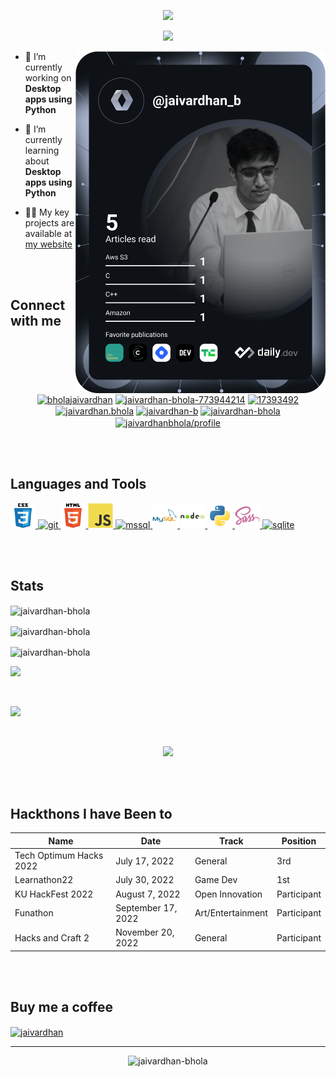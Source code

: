<p align = 'center'>
<img src="https://user-images.githubusercontent.com/83286825/190104805-ef081365-7927-4361-ba40-c66ee6a7404a.png" />
</p>
<p align = 'center'>
<a href ="https://spotify-recently-played-readme.vercel.app/api?user=31n5rvtsqztcplhxx7jqw44g2gy4" target="https://open.spotify.com/user/31n5rvtsqztcplhxx7jqw44g2gy4
"><img src="https://spotify-recently-played-readme.vercel.app/api?user=31n5rvtsqztcplhxx7jqw44g2gy4&unique=true&count=1&width=300" /></a>

</p>
<a href="https://app.daily.dev/jaivardhan_b"><img src="https://github.com/jaivardhan-bhola/jaivardhan-bhola/blob/main/devcard.svg" width="400" alt="Jaivardhan Bhola's Dev Card" align="right"/></a> 



- 🔭 I’m currently working on **Desktop apps using Python**

- 🌱 I’m currently learning about **Desktop apps using Python**

- 👨‍💻 My key projects are available at [my website](https://jaivardhan.netlify.app/)

<br>
<br>
<h2 align="left">Connect with me</h2>

<p align="center">
<a href="https://twitter.com/bholajaivardhan" target="blank"><img align="center" src="https://raw.githubusercontent.com/rahuldkjain/github-profile-readme-generator/master/src/images/icons/Social/twitter.svg" alt="bholajaivardhan" height="30" width="40" /></a>
<a href="https://linkedin.com/in/jaivardhan-bhola-773944214" target="blank"><img align="center" src="https://raw.githubusercontent.com/rahuldkjain/github-profile-readme-generator/master/src/images/icons/Social/linked-in-alt.svg" alt="jaivardhan-bhola-773944214" height="30" width="40" /></a>
<a href="https://stackoverflow.com/users/17393492" target="blank"><img align="center" src="https://raw.githubusercontent.com/rahuldkjain/github-profile-readme-generator/master/src/images/icons/Social/stack-overflow.svg" alt="17393492" height="30" width="40" /></a>
<a href="https://fb.com/jaivardhan.bhola" target="blank"><img align="center" src="https://raw.githubusercontent.com/rahuldkjain/github-profile-readme-generator/master/src/images/icons/Social/facebook.svg" alt="jaivardhan.bhola" height="30" width="40" /></a>
<a href="https://instagram.com/jaivardhan_b" target="blank"><img align="center" src="https://raw.githubusercontent.com/rahuldkjain/github-profile-readme-generator/master/src/images/icons/Social/instagram.svg" alt="jaivardhan-b" height="30" width="40" /></a>
<a href="https://www.leetcode.com/jaivardhan-bhola" target="blank"><img align="center" src="https://raw.githubusercontent.com/rahuldkjain/github-profile-readme-generator/master/src/images/icons/Social/leet-code.svg" alt="jaivardhan-bhola" height="30" width="40" /></a>
<a href="https://auth.geeksforgeeks.org/user/jaivardhanbhola/profile" target="blank"><img align="center" src="https://raw.githubusercontent.com/rahuldkjain/github-profile-readme-generator/master/src/images/icons/Social/geeks-for-geeks.svg" alt="jaivardhanbhola/profile" height="30" width="40" /></a>
</p>
<br>
<br>
<h2 align="left">Languages and Tools</h2>
<p align="left"> <a href="https://www.w3schools.com/css/" target="_blank" rel="noreferrer"> <img src="https://raw.githubusercontent.com/devicons/devicon/master/icons/css3/css3-original-wordmark.svg" alt="css3" width="40" height="40"/> </a> <a href="https://git-scm.com/" target="_blank" rel="noreferrer"> <img src="https://www.vectorlogo.zone/logos/git-scm/git-scm-icon.svg" alt="git" width="40" height="40"/> </a> <a href="https://www.w3.org/html/" target="_blank" rel="noreferrer"> <img src="https://raw.githubusercontent.com/devicons/devicon/master/icons/html5/html5-original-wordmark.svg" alt="html5" width="40" height="40"/> </a> <a href="https://developer.mozilla.org/en-US/docs/Web/JavaScript" target="_blank" rel="noreferrer"> <img src="https://raw.githubusercontent.com/devicons/devicon/master/icons/javascript/javascript-original.svg" alt="javascript" width="40" height="40"/> </a> <a href="https://www.microsoft.com/en-us/sql-server" target="_blank" rel="noreferrer"> <img src="https://www.svgrepo.com/show/303229/microsoft-sql-server-logo.svg" alt="mssql" width="40" height="40"/> </a> <a href="https://www.mysql.com/" target="_blank" rel="noreferrer"> <img src="https://raw.githubusercontent.com/devicons/devicon/master/icons/mysql/mysql-original-wordmark.svg" alt="mysql" width="40" height="40"/> </a> <a href="https://nodejs.org" target="_blank" rel="noreferrer"> <img src="https://raw.githubusercontent.com/devicons/devicon/master/icons/nodejs/nodejs-original-wordmark.svg" alt="nodejs" width="40" height="40"/> </a> <a href="https://www.python.org" target="_blank" rel="noreferrer"> <img src="https://raw.githubusercontent.com/devicons/devicon/master/icons/python/python-original.svg" alt="python" width="40" height="40"/> </a> <a href="https://sass-lang.com" target="_blank" rel="noreferrer"> <img src="https://raw.githubusercontent.com/devicons/devicon/master/icons/sass/sass-original.svg" alt="sass" width="40" height="40"/> </a> <a href="https://www.sqlite.org/" target="_blank" rel="noreferrer"> <img src="https://www.vectorlogo.zone/logos/sqlite/sqlite-icon.svg" alt="sqlite" width="40" height="40"/> </a> </p>
<br>
<br>
<h2>Stats</h2
<p><img align="center" src="https://github-readme-stats.vercel.app/api?username=jaivardhan-bhola&show_icons=true&locale=en&bg_color=141414&title_color=FF9B00&icon_color=FF9B00&text_color=FF9B00&hide_border=true" alt="jaivardhan-bhola" /></p>

<p><img align="center" src="https://github-readme-streak-stats.herokuapp.com/?user=jaivardhan-bhola&background=141414&sideNums=FF9B00&currStreakNum=FF9B00&currStreakLabel=FF9B00&sideLabels=FF9B00&dates=FF9B00&hide_border=true" alt="jaivardhan-bhola" /></p>

<p><img align="center" src="https://github-readme-stats.vercel.app/api/top-langs?username=jaivardhan-bhola&show_icons=true&locale=en&layout=compact&bg_color=141414&title_color=FF9B00&icon_color=FF9B00&text_color=FF9B00&hide_border=true" alt="jaivardhan-bhola" /></p>
<p> <img src ="https://activity-graph.herokuapp.com/graph?username=jaivardhan-bhola&hide_border=true&bg_color=141414&color=FF9B00&line=FF9B00&point=FF9B00" /> </p>
<br>
<p> <img src ="https://holopin.me/jaivardhanbhola" /> </p>
<br>
<p align="center"><img src="https://www.codewars.com/users/jaivardhan-bhola/badges/large" /> </p>
<br>
<br>
<h2>Hackthons I have Been to</h2>

| Name|Date|Track|Position|
| ------------- | ------------- | -------- | --------- |
| Tech Optimum Hacks 2022| July 17, 2022|General|3rd|
| Learnathon22 |July 30, 2022|Game Dev|1st|
| KU HackFest 2022|August 7, 2022|Open Innovation|Participant|
| Funathon|September 17, 2022|Art/Entertainment|Participant|
| Hacks and Craft 2|November 20, 2022|General|Participant|

<br>
<br>
<h2 align="left">Buy me a coffee</h2>
<p><a href="https://www.buymeacoffee.com/jaivardhan"> <img align="center" src="https://cdn.buymeacoffee.com/buttons/v2/default-yellow.png" height="50" width="210" alt="jaivardhan" /></a></p>
<hr>
<p align="center"> <img src="https://komarev.com/ghpvc/?username=jaivardhan-bhola&label=Profile%20views&color=0e75b6&style=flat" alt="jaivardhan-bhola" /> </p>
